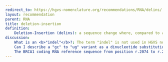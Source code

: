 ```yaml
---
redirect_to: https://hgvs-nomenclature.org/recommendations/RNA/delins/
layout: recommendation
parent: RNA
title: deletion-insertion
definition: 
    Deletion-Insertion (delins): a sequence change where, compared to a reference sequence, one or more nucleotides are replaced by one or more other nucleotides <b>and which is not</b> a substitution, inversion or conversion.
discussion:
    What is an <b>"indel"</b>?: The term "indel" is not used in HGVS nomenclature (<a href='http://varnomen.hgvs.org/bg-material/glossary/'><i>see Glossary</i></a>). The term is confusing, having different meanings in different disciplines.
    Can I describe a "gc" to "ug" variant as a dinucleotide substitution (r.4gc>ug)?: No this is not allowed. By definition a substitution changes <b>one</b> nucleotide into <b>one</b> other nucleotide (<a href='http://www.HGVS.org/varnomen/recommendations/RNA/variant/substitution/'><i>see Substitution</i></a>). The change "augu<font color="red">gc</font>ca" to 'augu<font color="red">ug</font>ca" should be described as r.5_6delinsug, i.e. a deletion/insertion (indel).
    The BRCA1 coding RNA reference sequence from position r.2074 to r.2080 is ..caugaca.. A variant frequently found in the population is ..cau<font color="red">a</font>aca.. (r.2077g>a). In a patient I found the sequence ..cau<font color="red">a ua</font>aca.. Can I describe this variant as r.[2077g>a;2077_2078insua]?: The shortest description of this variant is r.2077delinsaua. However, since the variant is likely a combination of two other variants it is acceptable to describe it as r.[2077g>a;2077_2078insua].
---
```

